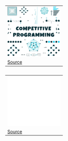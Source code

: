 <span>
  <table align=left>
    <tr>
      <td>
        <img src="_files/competitive-programming.svg" width="170" height="160" alt="Click to see the source">
      </td>
    </tr>
    <tr>
      <td>
	    <a href="https://github.com/esix/competitive-programming">Source</a>
      </td>
    </tr>
  </table>
</span>

<span >
  <table align=left>
    <tr>
      <td>
        <img src="_files/15.svg" width="170" height="160" alt="Click to see the source">
      </td>
    </tr>
    <tr>
      <td>
   	    <a href="https://github.com/esix/esix.github.io/tree/master/source/demo/15">Source</a>
      </td>
    </tr>
  </table>	
</span>
